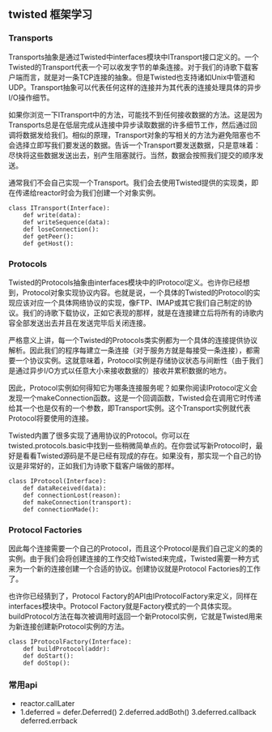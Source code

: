 ## twisted 框架学习

### Transports
Transports抽象是通过Twisted中interfaces模块中ITransport接口定义的。一个Twisted的Transport代表一个可以收发字节的单条连接。对于我们的诗歌下载客户端而言，就是对一条TCP连接的抽象。但是Twisted也支持诸如Unix中管道和UDP。Transport抽象可以代表任何这样的连接并为其代表的连接处理具体的异步I/O操作细节。

如果你浏览一下ITransport中的方法，可能找不到任何接收数据的方法。这是因为Transports总是在低层完成从连接中异步读取数据的许多细节工作，然后通过回调将数据发给我们。相似的原理，Transport对象的写相关的方法为避免阻塞也不会选择立即写我们要发送的数据。告诉一个Transport要发送数据，只是意味着：尽快将这些数据发送出去，别产生阻塞就行。当然，数据会按照我们提交的顺序发送。

通常我们不会自己实现一个Transport。我们会去使用Twisted提供的实现类，即在传递给reactor时会为我们创建一个对象实例。

```
class ITransport(Interface):
    def write(data):
    def writeSequence(data):
    def loseConnection():
    def getPeer():
    def getHost():
```

### Protocols
Twisted的Protocols抽象由interfaces模块中的IProtocol定义。也许你已经想到，Protocol对象实现协议内容。也就是说，一个具体的Twisted的Protocol的实现应该对应一个具体网络协议的实现，像FTP、IMAP或其它我们自己制定的协议。我们的诗歌下载协议，正如它表现的那样，就是在连接建立后将所有的诗歌内容全部发送出去并且在发送完毕后关闭连接。

严格意义上讲，每一个Twisted的Protocols类实例都为一个具体的连接提供协议解析。因此我们的程序每建立一条连接（对于服务方就是每接受一条连接），都需要一个协议实例。这就意味着，Protocol实例是存储协议状态与间断性（由于我们是通过异步I/O方式以任意大小来接收数据的）接收并累积数据的地方。

因此，Protocol实例如何得知它为哪条连接服务呢？如果你阅读IProtocol定义会发现一个makeConnection函数。这是一个回调函数，Twisted会在调用它时传递给其一个也是仅有的一个参数，即Transport实例。这个Transport实例就代表Protocol将要使用的连接。

Twisted内置了很多实现了通用协议的Protocol。你可以在twisted.protocols.basic中找到一些稍微简单点的。在你尝试写新Protocol时，最好是看看Twisted源码是不是已经有现成的存在。如果没有，那实现一个自己的协议是非常好的，正如我们为诗歌下载客户端做的那样。
```
class IProtocol(Interface):
    def dataReceived(data):
    def connectionLost(reason):
    def makeConnection(transport):
    def connectionMade():
```

### Protocol Factories
因此每个连接需要一个自己的Protocol，而且这个Protocol是我们自己定义的类的实例。由于我们会将创建连接的工作交给Twisted来完成，Twisted需要一种方式来为一个新的连接创建一个合适的协议。创建协议就是Protocol Factories的工作了。

也许你已经猜到了，Protocol Factory的API由IProtocolFactory来定义，同样在interfaces模块中。Protocol Factory就是Factory模式的一个具体实现。buildProtocol方法在每次被调用时返回一个新Protocol实例，它就是Twisted用来为新连接创建新Protocol实例的方法。
```
class IProtocolFactory(Interface):
    def buildProtocol(addr):
    def doStart():
    def doStop():
```

### 常用api
* reactor.callLater
* 1.deferred = defer.Deferred() 2.deferred.addBoth() 3.deferred.callback deferred.errback
